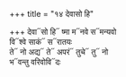 +++
title = "१४ देवासो हि"

+++
देवा᳓सो हि᳓ ष्मा म᳓नवे स᳓मन्यवो  
वि᳓श्वे साकं᳓ स᳓रातयः  
ते᳓ नो अद्य᳓ ते᳓ अपरं᳓ तुचे᳓ तु᳓ नो  
भ᳓वन्तु वरिवोवि᳓दः
